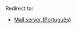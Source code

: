 Redirect to:

*   [Mail server (Português)](/index.php/Mail_server_(Portugu%C3%AAs) "Mail server (Português)")